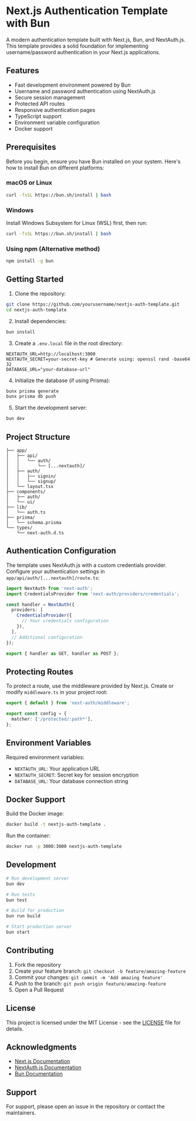 # Next.js Authentication Template with Bun

A modern authentication template built with Next.js, Bun, and NextAuth.js. This
template provides a solid foundation for implementing username/password
authentication in your Next.js applications.

## Features

- Fast development environment powered by Bun
- Username and password authentication using NextAuth.js
- Secure session management
- Protected API routes
- Responsive authentication pages
- TypeScript support
- Environment variable configuration
- Docker support

## Prerequisites

Before you begin, ensure you have Bun installed on your system. Here's how to
install Bun on different platforms:

### macOS or Linux

```bash
curl -fsSL https://bun.sh/install | bash
```

### Windows

Install Windows Subsystem for Linux (WSL) first, then run:

```bash
curl -fsSL https://bun.sh/install | bash
```

### Using npm (Alternative method)

```bash
npm install -g bun
```

## Getting Started

1. Clone the repository:

```bash
git clone https://github.com/yourusername/nextjs-auth-template.git
cd nextjs-auth-template
```

2. Install dependencies:

```bash
bun install
```

3. Create a `.env.local` file in the root directory:

```env
NEXTAUTH_URL=http://localhost:3000
NEXTAUTH_SECRET=your-secret-key # Generate using: openssl rand -base64 32
DATABASE_URL="your-database-url"
```

4. Initialize the database (if using Prisma):

```bash
bunx prisma generate
bunx prisma db push
```

5. Start the development server:

```bash
bun dev
```

## Project Structure

```
├── app/
│   ├── api/
│   │   └── auth/
│   │       └── [...nextauth]/
│   ├── auth/
│   │   ├── signin/
│   │   └── signup/
│   └── layout.tsx
├── components/
│   ├── auth/
│   └── ui/
├── lib/
│   └── auth.ts
├── prisma/
│   └── schema.prisma
└── types/
    └── next-auth.d.ts
```

## Authentication Configuration

The template uses NextAuth.js with a custom credentials provider. Configure your
authentication settings in `app/api/auth/[...nextauth]/route.ts`:

```typescript
import NextAuth from 'next-auth';
import CredentialsProvider from 'next-auth/providers/credentials';

const handler = NextAuth({
  providers: [
    CredentialsProvider({
      // Your credentials configuration
    }),
  ],
  // Additional configuration
});

export { handler as GET, handler as POST };
```

## Protecting Routes

To protect a route, use the middleware provided by Next.js. Create or modify
`middleware.ts` in your project root:

```typescript
export { default } from 'next-auth/middleware';

export const config = {
  matcher: ['/protected/:path*'],
};
```

## Environment Variables

Required environment variables:

- `NEXTAUTH_URL`: Your application URL
- `NEXTAUTH_SECRET`: Secret key for session encryption
- `DATABASE_URL`: Your database connection string

## Docker Support

Build the Docker image:

```bash
docker build -t nextjs-auth-template .
```

Run the container:

```bash
docker run -p 3000:3000 nextjs-auth-template
```

## Development

```bash
# Run development server
bun dev

# Run tests
bun test

# Build for production
bun run build

# Start production server
bun start
```

## Contributing

1. Fork the repository
2. Create your feature branch: `git checkout -b feature/amazing-feature`
3. Commit your changes: `git commit -m 'Add amazing feature'`
4. Push to the branch: `git push origin feature/amazing-feature`
5. Open a Pull Request

## License

This project is licensed under the MIT License - see the [LICENSE](LICENSE) file
for details.

## Acknowledgments

- [Next.js Documentation](https://nextjs.org/docs)
- [NextAuth.js Documentation](https://next-auth.js.org)
- [Bun Documentation](https://bun.sh)

## Support

For support, please open an issue in the repository or contact the maintainers.

